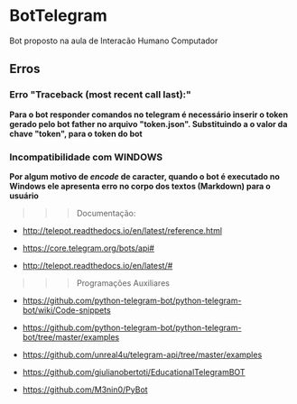 # BotTelegram
Bot proposto na aula de Interacão Humano Computador

## Erros

### Erro "Traceback (most recent call last):"

**Para o bot responder comandos no telegram é necessário inserir o token gerado pelo bot father no arquivo "token.json". Substituindo a o valor da chave "token", para o token do bot**

### Incompatibilidade com WINDOWS

**Por algum motivo de _encode_ de caracter, quando o bot é executado no Windows ele apresenta erro no corpo dos textos (Markdown) para o usuário**

>>> Documentação:

- http://telepot.readthedocs.io/en/latest/reference.html

- https://core.telegram.org/bots/api#

- http://telepot.readthedocs.io/en/latest/#

>>> Programações Auxiliares

- https://github.com/python-telegram-bot/python-telegram-bot/wiki/Code-snippets

- https://github.com/python-telegram-bot/python-telegram-bot/tree/master/examples

- https://github.com/unreal4u/telegram-api/tree/master/examples

- https://github.com/giulianobertoti/EducationalTelegramBOT

- https://github.com/M3nin0/PyBot
